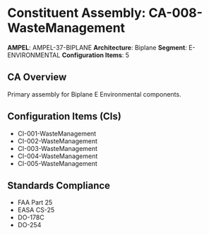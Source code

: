 # Constituent Assembly: CA-008-WasteManagement

**AMPEL**: AMPEL-37-BIPLANE
**Architecture**: Biplane
**Segment**: E-ENVIRONMENTAL
**Configuration Items**: 5

## CA Overview
Primary assembly for Biplane E Environmental components.

## Configuration Items (CIs)
- CI-001-WasteManagement
- CI-002-WasteManagement
- CI-003-WasteManagement
- CI-004-WasteManagement
- CI-005-WasteManagement

## Standards Compliance
- FAA Part 25
- EASA CS-25
- DO-178C
- DO-254
